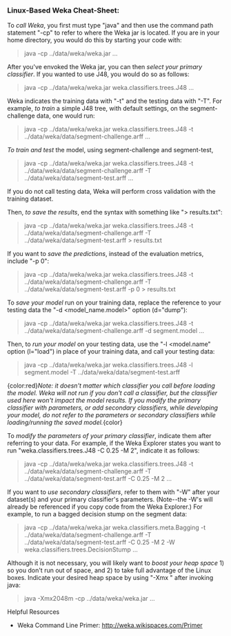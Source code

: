 ### Linux-Based Weka Cheat-Sheet:

To *call Weka*, you first must type "java" and then use the command path statement "-cp" to refer to where the Weka jar is located.  If you are in your home directory, you would do this by starting your code with:

> java -cp ../data/weka/weka.jar <classifiers> <data> ...

After you've envoked the Weka jar, you can then *select your primary classifier*.  If you wanted to use J48, you would do so as follows:

> java -cp ../data/weka/weka.jar weka.classifiers.trees.J48 <data> ...

Weka indicates the training data with "-t" and the testing data with "-T".  For example, *to train* a simple J48 tree, with default settings, on the segment-challenge data, one would run:

> java -cp ../data/weka/weka.jar weka.classifiers.trees.J48 -t ../data/weka/data/segment-challenge.arff ...

*To train and test* the model, using segment-challenge and segment-test,

> java -cp ../data/weka/weka.jar weka.classifiers.trees.J48 -t ../data/weka/data/segment-challenge.arff -T ../data/weka/data/segment-test.arff ...

If you do not call testing data, Weka will perform cross validation with the training dataset.

Then, *to save the results*, end the syntax with something like "> results.txt":

> java -cp ../data/weka/weka.jar weka.classifiers.trees.J48 -t ../data/weka/data/segment-challenge.arff -T ../data/weka/data/segment-test.arff > results.txt

If you want to *save the predictions*, instead of the evaluation metrics, include "-p 0":

> java -cp ../data/weka/weka.jar weka.classifiers.trees.J48 -t ../data/weka/data/segment-challenge.arff -T ../data/weka/data/segment-test.arff -p 0 > results.txt

To *save your model* run on your training data, replace the reference to your testing data the "-d <model_name.model>" option (d="dump"):

> java -cp ../data/weka/weka.jar weka.classifiers.trees.J48 -t ../data/weka/data/segment-challenge.arff -d segment.model ...

Then, to *run your model* on your testing data, use the "-l <model.name" option (l="load") in place of your training data, and call your testing data:

> java -cp ../data/weka/weka.jar weka.classifiers.trees.J48 -l segment.model -T ../data/weka/data/segment-test.arff

{color:red}_Note: it doesn't matter which classifier you call before loading the model.  Weka will not run if you don't call a classifier, but the classifier used here won't impact the model results.  If you modify the primary classifier with parameters, or add secondary classifiers, while developing your model, do not refer to the parameters or secondary classifiers while loading/running the saved model._{color}

To *modify the parameters of your primary classifier*, indicate them after referring to your data.  For example, if the Weka Explorer states you want to run "weka.classifiers.trees.J48 -C 0.25 -M 2", indicate it as follows:

> java -cp ../data/weka/weka.jar weka.classifiers.trees.J48 -t ../data/weka/data/segment-challenge.arff -T ../data/weka/data/segment-test.arff -C 0.25 -M 2 ...

If you want to *use secondary classifiers*, refer to them with "-W" after your dataset(s) and your primary classifier's parameters.  (Note--the -W's will already be referenced if you copy code from the Weka Explorer.) For example, to run a bagged decision stump on the segment data: 

> java -cp ../data/weka/weka.jar weka.classifiers.meta.Bagging -t ../data/weka/data/segment-challenge.arff -T ../data/weka/data/segment-test.arff -C 0.25 -M 2 -W weka.classifiers.trees.DecisionStump ...

Although it is not necessary, you will likely want to *boost your heap space* 1) so you don't run out of space, and 2) to take full advantage of the Linux boxes. Indicate your desired heap space by using "-Xmx <desired heap space>" after invoking java:

> java -Xmx2048m -cp ../data/weka/weka.jar <classifiers> <data> ...

Helpful Resources
* Weka Command Line Primer: http://weka.wikispaces.com/Primer
